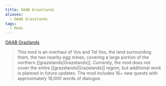 ```yaml
---
title: OAAB Grazelands
aliases:
  - OAAB Grazelands
tags:
  - Mods
---
```

[OAAB Grazlands](https://www.nexusmods.com/morrowind/mods/49075)

> This mod is an overhaul of Vos and Tel Vos, the land surrounding them, the two nearby egg mines, covering a large portion of the northern [[grazelands|Grazelands]]. Currently, the mod does not cover the entire [[grazelands|Grazelands]] region, but additional work is planned in future updates. The mod includes 16+ new quests with approximately 18,000 words of dialogue.

